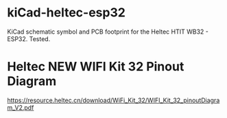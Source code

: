 # kiCad-heltec-esp32
KiCad schematic symbol and PCB footprint for the Heltec HTIT WB32 - ESP32.
Tested.

# Heltec NEW WIFI Kit 32 Pinout Diagram
https://resource.heltec.cn/download/WiFi_Kit_32/WIFI_Kit_32_pinoutDiagram_V2.pdf
